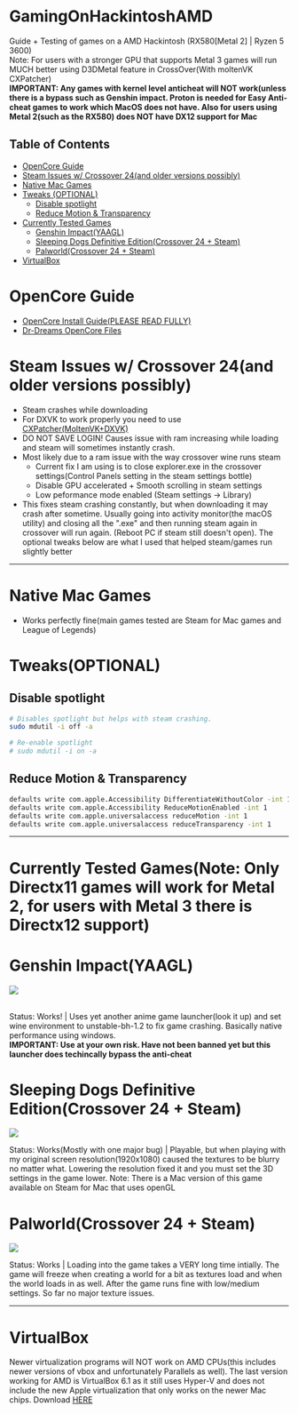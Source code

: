 # GamingOnHackintoshAMD
Guide + Testing of games on a AMD Hackintosh (RX580[Metal 2] | Ryzen 5 3600)
<br>Note: For users with a stronger GPU that supports Metal 3 games will run MUCH better using D3DMetal feature in CrossOver(With moltenVK CXPatcher)</br>
**IMPORTANT: Any games with kernel level anticheat will NOT work(unless there is a bypass such as Genshin impact. Proton is needed for Easy Anti-cheat games to work which MacOS does not have. Also for users using Metal 2(such as the RX580) does NOT have DX12 support for Mac**

## Table of Contents
- [OpenCore Guide](#opencore-guide)
- [Steam Issues w/ Crossover 24(and older versions possibly)](#steam-issues-w-crossover-24and-older-versions-possibly)
- [Native Mac Games](#native-mac-games)
- [Tweaks (OPTIONAL)](#tweaks-optional)
  - [Disable spotlight](#disable-spotlight)
  - [Reduce Motion & Transparency](#reduce-motion--transparency)
- [Currently Tested Games](#currently-tested-games)
  - [Genshin Impact(YAAGL)](#genshin-impactyaagl)
  - [Sleeping Dogs Definitive Edition(Crossover 24 + Steam)](#sleeping-dogs-definitive-editioncrossover-24--steam)
  - [Palworld(Crossover 24 + Steam)](#palworldcrossover-24--steam)
- [VirtualBox](#virtualbox)

# OpenCore Guide
- [OpenCore Install Guide(PLEASE READ FULLY)](https://dortania.github.io/OpenCore-Install-Guide/installer-guide/ "OpenCore Install Guide(PLEASE READ FULLY)")
- [Dr-Dreams OpenCore Files](https://github.com/Dr-Dreams/ASROCK-B450M-PRO4-HACKINTOSH "Dr-Dreams OpenCore Files")

# Steam Issues w/ Crossover 24(and older versions possibly)
- Steam crashes while downloading
- For DXVK to work properly you need to use [CXPatcher(MoltenVK+DXVK)](https://github.com/italomandara/CXPatcher "CXPatcher(MoltenVK+DXVK)")
- DO NOT SAVE LOGIN! Causes issue with ram increasing while loading and steam will sometimes instantly crash.
- Most likely due to a ram issue with the way crossover wine runs steam
  - Current fix I am using is to close explorer.exe in the crossover settings(Control Panels setting in the steam settings bottle)
  - Disable GPU accelerated + Smooth scrolling in steam settings
  - Low peformance mode enabled (Steam settings -> Library)
- This fixes steam crashing constantly, but when downloading it may crash after sometime. Usually going into activity monitor(the macOS utility) and closing all the ".exe" and then running steam again in crossover will run again. (Reboot PC if steam still doesn't open). The optional tweaks below are what I used that helped steam/games run slightly better

---------------------------------------------

# Native Mac Games
- Works perfectly fine(main games tested are Steam for Mac games and League of Legends)

# Tweaks(OPTIONAL)

## Disable spotlight

```bash
# Disables spotlight but helps with steam crashing.
sudo mdutil -i off -a

# Re-enable spotlight
# sudo mdutil -i on -a
```
  
## Reduce Motion & Transparency

```bash
defaults write com.apple.Accessibility DifferentiateWithoutColor -int 1
defaults write com.apple.Accessibility ReduceMotionEnabled -int 1
defaults write com.apple.universalaccess reduceMotion -int 1
defaults write com.apple.universalaccess reduceTransparency -int 1
```

---------------------------------------------

# Currently Tested Games(Note: Only Directx11 games will work for Metal 2, for users with Metal 3 there is Directx12 support)

# Genshin Impact(YAAGL)

![](http://i.epvpimg.com/339jcab.jpg)

<br>Status: Works! | Uses yet another anime game launcher(look it up) and set wine environment to unstable-bh-1.2 to fix game crashing. Basically native performance using windows.</br>
**IMPORTANT: Use at your own risk. Have not been banned yet but this launcher does techincally bypass the anti-cheat**

# Sleeping Dogs Definitive Edition(Crossover 24 + Steam)

![](http://i.epvpimg.com/DEddaab.jpg)

Status: Works(Mostly with one major bug) | Playable, but when playing with my original screen resolution(1920x1080) caused the textures to be blurry no matter what. Lowering the resolution fixed it and you must set the 3D settings in the game lower. Note: There is a Mac version of this game available on Steam for Mac that uses openGL


# Palworld(Crossover 24 + Steam)

![](http://i.epvpimg.com/RPVEeab.jpg)

Status: Works | Loading into the game takes a VERY long time intially. The game will freeze when creating a world for a bit as textures load and when the world loads in as well. After the game runs fine with low/medium settings. So far no major texture issues.

---------------------------------------------

# VirtualBox
Newer virtualization programs will NOT work on AMD CPUs(this includes newer versions of vbox and unfortunately Parallels as well). The last version working for AMD is VirtualBox 6.1 as it still uses Hyper-V and does not include the new Apple virtualization that only works on the newer Mac chips. Download [HERE](https://download.virtualbox.org/virtualbox/6.1.50/VirtualBox-6.1.50-161033-OSX.dmg)
